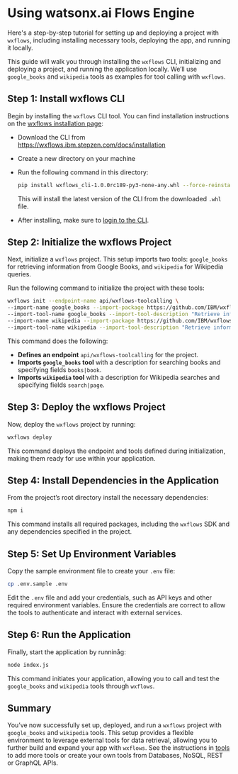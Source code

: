 # Using watsonx.ai Flows Engine

Here's a step-by-step tutorial for setting up and deploying a project with `wxflows`, including installing necessary tools, deploying the app, and running it locally.

This guide will walk you through installing the `wxflows` CLI, initializing and deploying a project, and running the application locally. We’ll use `google_books` and `wikipedia` tools as examples for tool calling with `wxflows`.

## Step 1: Install wxflows CLI

Begin by installing the `wxflows` CLI tool. You can find installation instructions on the [wxflows installation page](https://wxflows.ibm.stepzen.com/docs/installation):

  - Download the CLI from https://wxflows.ibm.stepzen.com/docs/installation
  - Create a new directory on your machine
  - Run the following command in this directory:

    ```bash
    pip install wxflows_cli-1.0.0rc189-py3-none-any.whl --force-reinstall
    ```

    This will install the latest version of the CLI from the downloaded `.whl` file.

  - After installing, make sure to [login to the CLI](https://wxflows.ibm.stepzen.com/docs/authentication).

## Step 2: Initialize the wxflows Project

Next, initialize a `wxflows` project. This setup imports two tools: `google_books` for retrieving information from Google Books, and `wikipedia` for Wikipedia queries.

Run the following command to initialize the project with these tools:

```bash
wxflows init --endpoint-name api/wxflows-toolcalling \
--import-name google_books --import-package https://github.com/IBM/wxflows/raw/refs/heads/main/tools/google_books.zip \
--import-tool-name google_books --import-tool-description "Retrieve information from Google Books. Find books by search string, for example to search for Daniel Keyes 'Flowers for Algernon' use q: 'intitle:flowers+inauthor:keyes'" --import-tool-fields "books|book" \
--import-name wikipedia --import-package https://github.com/IBM/wxflows/raw/refs/heads/main/tools/wikipedia.zip \
--import-tool-name wikipedia --import-tool-description "Retrieve information from Wikipedia." --import-tool-fields "search|page"
```

This command does the following:

- **Defines an endpoint** `api/wxflows-toolcalling` for the project.
- **Imports `google_books` tool** with a description for searching books and specifying fields `books|book`.
- **Imports `wikipedia` tool** with a description for Wikipedia searches and specifying fields `search|page`.

## Step 3: Deploy the wxflows Project

Now, deploy the `wxflows` project by running:

```bash
wxflows deploy
```

This command deploys the endpoint and tools defined during initialization, making them ready for use within your application.

## Step 4: Install Dependencies in the Application

From the project’s root directory install the necessary dependencies:

```bash
npm i
```

This command installs all required packages, including the `wxflows` SDK and any dependencies specified in the project.

## Step 5: Set Up Environment Variables

Copy the sample environment file to create your `.env` file:

```bash
cp .env.sample .env
```

Edit the `.env` file and add your credentials, such as API keys and other required environment variables. Ensure the credentials are correct to allow the tools to authenticate and interact with external services.

## Step 6: Run the Application

Finally, start the application by runninåg:

```bash
node index.js
```

This command initiates your application, allowing you to call and test the `google_books` and `wikipedia` tools through `wxflows`.

## Summary

You’ve now successfully set up, deployed, and run a `wxflows` project with `google_books` and `wikipedia` tools. This setup provides a flexible environment to leverage external tools for data retrieval, allowing you to further build and expand your app with `wxflows`. See the instructions in [tools](../../../tools/README.md) to add more tools or create your own tools from Databases, NoSQL, REST or GraphQL APIs.